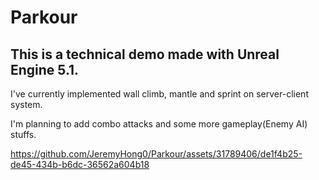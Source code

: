 Parkour
=======

This is a technical demo made with Unreal Engine 5.1.
-----------------------------------------------------
I've currently implemented wall climb, mantle and sprint on server-client system.

I'm planning to add combo attacks and some more gameplay(Enemy AI) stuffs.


https://github.com/JeremyHong0/Parkour/assets/31789406/de1f4b25-de45-434b-b6dc-36562a604b18

